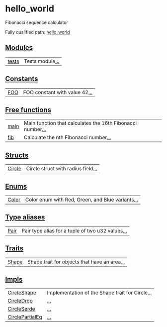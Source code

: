 # hello_world

Fibonacci sequence calculator

Fully qualified path: [hello_world](./hello_world.md)


## [Modules](./hello_world-modules.md)

| | |
|:---|:---|
| [tests](./hello_world-tests.md) | Tests module[...](./hello_world-tests.md) |

## [Constants](./hello_world-constants.md)

| | |
|:---|:---|
| [FOO](./hello_world-FOO.md) | FOO constant with value 42[...](./hello_world-FOO.md) |

## [Free functions](./hello_world-free_functions.md)

| | |
|:---|:---|
| [main](./hello_world-main.md) | Main function that calculates the 16th Fibonacci number[...](./hello_world-main.md) |
| [fib](./hello_world-fib.md) | Calculate the nth Fibonacci number[...](./hello_world-fib.md) |

## [Structs](./hello_world-structs.md)

| | |
|:---|:---|
| [Circle](./hello_world-Circle.md) | Circle struct with radius field[...](./hello_world-Circle.md) |

## [Enums](./hello_world-enums.md)

| | |
|:---|:---|
| [Color](./hello_world-Color.md) | Color enum with Red, Green, and Blue variants[...](./hello_world-Color.md) |

## [Type aliases](./hello_world-type_aliases.md)

| | |
|:---|:---|
| [Pair](./hello_world-Pair.md) | Pair type alias for a tuple of two u32 values[...](./hello_world-Pair.md) |

## [Traits](./hello_world-traits.md)

| | |
|:---|:---|
| [Shape](./hello_world-Shape.md) | Shape trait for objects that have an area[...](./hello_world-Shape.md) |

## [Impls](./hello_world-impls.md)

| | |
|:---|:---|
| [CircleShape](./hello_world-CircleShape.md) | Implementation of the Shape trait for Circle[...](./hello_world-CircleShape.md) |
| [CircleDrop](./hello_world-CircleDrop.md) | [...](./hello_world-CircleDrop.md) |
| [CircleSerde](./hello_world-CircleSerde.md) | [...](./hello_world-CircleSerde.md) |
| [CirclePartialEq](./hello_world-CirclePartialEq.md) | [...](./hello_world-CirclePartialEq.md) |
